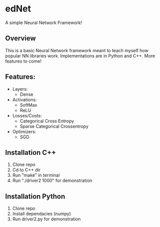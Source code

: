 # edNet
A simple Neural Network Framework! 
## Overview
This is a basic Neural Network framework meant to teach myself how popular NN libraries work. Implementations are in Python and C++. More features to come!

## Features:
- Layers:
  - Dense
- Activations:
  - SoftMax
  - ReLU
- Losses/Costs:
  - Categorical Cross Entropy
  - Sparse Categorical Crossentropy
- Optimizers:
  - SGD

## Installation C++
1) Clone repo
2) Cd to C++ dir
3) Run "make" in terminal
4) Run "./driver2 1000" for demonstration


## Installation Python
1) Clone repo
2) Install dependacies (numpy)
3) Run driver2.py for demonstration

